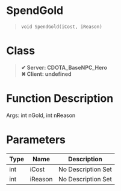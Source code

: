 # SpendGold
> `void SpendGold(iCost, iReason)`
# Class
> __✔ Server: CDOTA_BaseNPC_Hero__  
> __✖ Client: undefined__  
# Function Description
Args: int nGold, int nReason
# Parameters
Type|Name|Description
--|--|--
int|iCost|No Description Set
int|iReason|No Description Set
